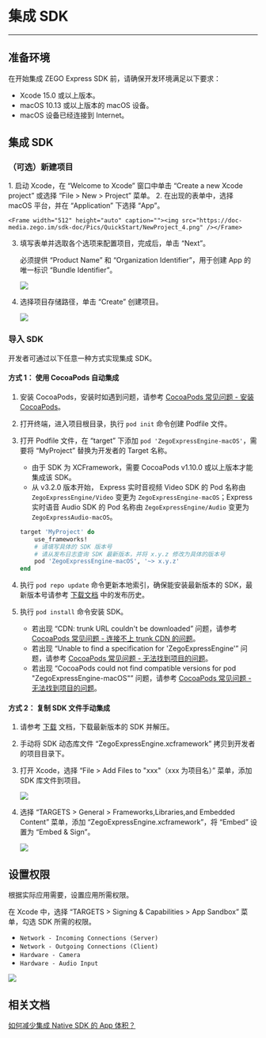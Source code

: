# 集成 SDK

---

## 准备环境

在开始集成 ZEGO Express SDK 前，请确保开发环境满足以下要求：

- Xcode 15.0 或以上版本。
- macOS 10.13 或以上版本的 macOS 设备。
- macOS 设备已经连接到 Internet。

## 集成 SDK

### （可选）新建项目

<Accordion title="此步骤以如何创建新项目为例，如果是集成到已有项目，可忽略此步。" defaultOpen="false">
1. 启动 Xcode，在 “Welcome to Xcode” 窗口中单击 “Create a new Xcode project” 或选择 “File > New > Project” 菜单。
2. 在出现的表单中，选择 macOS 平台，并在 “Application” 下选择 “App”。

    <Frame width="512" height="auto" caption=""><img src="https://doc-media.zego.im/sdk-doc/Pics/QuickStart/NewProject_4.png" /></Frame>

3. 填写表单并选取各个选项来配置项目，完成后，单击 “Next”。
    <Warning title="注意">



    必须提供 “Product Name” 和 “Organization Identifier”，用于创建 App 的唯一标识 “Bundle Identifier”。
    </Warning>

    <Frame width="512" height="auto" caption=""><img src="https://doc-media.zego.im/sdk-doc/Pics/QuickStart/NewProject_2.png" /></Frame>

4. 选择项目存储路径，单击 “Create” 创建项目。

    <Frame width="512" height="auto" caption=""><img src="https://doc-media.zego.im/sdk-doc/Pics/QuickStart/NewProject_3.png" /></Frame>
</Accordion>

### 导入 SDK

开发者可通过以下任意一种方式实现集成 SDK。

#### 方式 1： 使用 CocoaPods 自动集成

1. 安装 CocoaPods，安装时如遇到问题，请参考 [CocoaPods 常见问题 - 安装 CocoaPods](http://doc-zh.zego.im/faq/CocoaPods_question?product=ExpressVideo&platform=macos#1)。

2. 打开终端，进入项目根目录，执行 `pod init` 命令创建 Podfile 文件。

3. 打开 Podfile 文件，在 “target” 下添加 `pod 'ZegoExpressEngine-macOS'`，需要将 “MyProject” 替换为开发者的 Target 名称。

    <Warning title="注意">


    - 由于 SDK 为 XCFramework，需要 CocoaPods v1.10.0 或以上版本才能集成该 SDK。
    - 从 v3.2.0 版本开始， Express 实时音视频 Video SDK 的 Pod 名称由 `ZegoExpressEngine/Video` 变更为 `ZegoExpressEngine-macOS`；Express 实时语音 Audio SDK 的 Pod 名称由 `ZegoExpressEngine/Audio` 变更为 `ZegoExpressAudio-macOS`。
    </Warning>

    ```ruby
    target 'MyProject' do
        use_frameworks!
        # 请填写具体的 SDK 版本号
        # 请从发布日志查询 SDK 最新版本，并将 x.y.z 修改为具体的版本号
        pod 'ZegoExpressEngine-macOS', '~> x.y.z'
    end
    ```

4. 执行 `pod repo update` 命令更新本地索引，确保能安装最新版本的 SDK，最新版本号请参考 [下载文档](https://doc-zh.zego.im/article/21223) 中的发布历史。

5. 执行 `pod install` 命令安装 SDK。

    <Note title="说明">


    - 若出现 “CDN: trunk URL couldn't be downloaded” 问题，请参考 [CocoaPods 常见问题 - 连接不上 trunk CDN 的问题](http://doc-zh.zego.im/faq/CocoaPods_question?product=ExpressVideo&platform=macos#2)。
    - 若出现 “Unable to find a specification for 'ZegoExpressEngine'” 问题，请参考 [CocoaPods 常见问题 - 无法找到项目的问题](http://doc-zh.zego.im/faq/CocoaPods_question?product=ExpressVideo&platform=macos#3)。
    - 若出现 “CocoaPods could not find compatible versions for pod "ZegoExpressEngine-macOS"” 问题，请参考 [CocoaPods 常见问题 - 无法找到项目的问题](http://doc-zh.zego.im/faq/CocoaPods_question?product=ExpressVideo&platform=macos#3)。
    </Note>

#### 方式 2： 复制 SDK 文件手动集成

1. 请参考 [下载](/real-time-video-macos-oc/client-sdk/download-sdk) 文档，下载最新版本的 SDK 并解压。

2. 手动将 SDK 动态库文件 “ZegoExpressEngine.xcframework” 拷贝到开发者的项目目录下。

3. 打开 Xcode，选择 “File > Add Files to "xxx"（xxx 为项目名）” 菜单，添加 SDK 库文件到项目。

    <Frame width="512" height="auto" caption=""><img src="https://doc-media.zego.im/sdk-doc/Pics/iOS/ZegoExpressEngine/Common/add-files.png" /></Frame>

4. 选择 “TARGETS > General > Frameworks,Libraries,and Embedded Content” 菜单，添加 “ZegoExpressEngine.xcframework”，将 “Embed” 设置为 “Embed & Sign”。

    <Frame width="512" height="auto" caption=""><img src="https://doc-media.zego.im/sdk-doc/Pics/iOS/ZegoExpressEngine/Common/embed_sign.png" /></Frame>

## 设置权限

根据实际应用需要，设置应用所需权限。

在 Xcode 中，选择 “TARGETS > Signing & Capabilities > App Sandbox” 菜单，勾选 SDK 所需的权限。

- `Network - Incoming Connections (Server)`
- `Network - Outgoing Connections (Client)`
- `Hardware - Camera`
- `Hardware - Audio Input`

<Frame width="512" height="auto" caption=""><img src="https://doc-media.zego.im/sdk-doc/Pics/macOS/ZegoExpressEngine/Common/privacy-description.png" /></Frame>

## 相关文档

[如何减少集成 Native SDK 的 App 体积？](https://doc-zh.zego.im/faq/express_reduce_app_size)

<Content />

